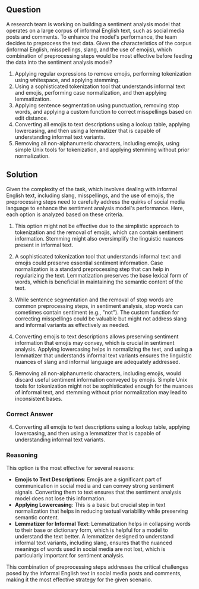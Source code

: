 ## Question
A research team is working on building a sentiment analysis model that operates on a large corpus of informal English text, such as social media posts and comments. To enhance the model's performance, the team decides to preprocess the text data. Given the characteristics of the corpus (informal English, misspellings, slang, and the use of emojis), which combination of preprocessing steps would be most effective before feeding the data into the sentiment analysis model?

1. Applying regular expressions to remove emojis, performing tokenization using whitespace, and applying stemming.
2. Using a sophisticated tokenization tool that understands informal text and emojis, performing case normalization, and then applying lemmatization.
3. Applying sentence segmentation using punctuation, removing stop words, and applying a custom function to correct misspellings based on edit distance.
4. Converting all emojis to text descriptions using a lookup table, applying lowercasing, and then using a lemmatizer that is capable of understanding informal text variants.
5. Removing all non-alphanumeric characters, including emojis, using simple Unix tools for tokenization, and applying stemming without prior normalization.

## Solution

Given the complexity of the task, which involves dealing with informal English text, including slang, misspellings, and the use of emojis, the preprocessing steps need to carefully address the quirks of social media language to enhance the sentiment analysis model's performance. Here, each option is analyzed based on these criteria.

1. This option might not be effective due to the simplistic approach to tokenization and the removal of emojis, which can contain sentiment information. Stemming might also oversimplify the linguistic nuances present in informal text.

2. A sophisticated tokenization tool that understands informal text and emojis could preserve essential sentiment information. Case normalization is a standard preprocessing step that can help in regularizing the text. Lemmatization preserves the base lexical form of words, which is beneficial in maintaining the semantic content of the text.

3. While sentence segmentation and the removal of stop words are common preprocessing steps, in sentiment analysis, stop words can sometimes contain sentiment (e.g., "not"). The custom function for correcting misspellings could be valuable but might not address slang and informal variants as effectively as needed.

4. Converting emojis to text descriptions allows preserving sentiment information that emojis may convey, which is crucial in sentiment analysis. Applying lowercasing helps in normalizing the text, and using a lemmatizer that understands informal text variants ensures the linguistic nuances of slang and informal language are adequately addressed.

5. Removing all non-alphanumeric characters, including emojis, would discard useful sentiment information conveyed by emojis. Simple Unix tools for tokenization might not be sophisticated enough for the nuances of informal text, and stemming without prior normalization may lead to inconsistent bases.

### Correct Answer
4. Converting all emojis to text descriptions using a lookup table, applying lowercasing, and then using a lemmatizer that is capable of understanding informal text variants.

### Reasoning
This option is the most effective for several reasons:
- **Emojis to Text Descriptions**: Emojis are a significant part of communication in social media and can convey strong sentiment signals. Converting them to text ensures that the sentiment analysis model does not lose this information.
- **Applying Lowercasing**: This is a basic but crucial step in text normalization that helps in reducing textual variability while preserving semantic content.
- **Lemmatizer for Informal Text**: Lemmatization helps in collapsing words to their base or dictionary form, which is helpful for a model to understand the text better. A lemmatizer designed to understand informal text variants, including slang, ensures that the nuanced meanings of words used in social media are not lost, which is particularly important for sentiment analysis.

This combination of preprocessing steps addresses the critical challenges posed by the informal English text in social media posts and comments, making it the most effective strategy for the given scenario.
